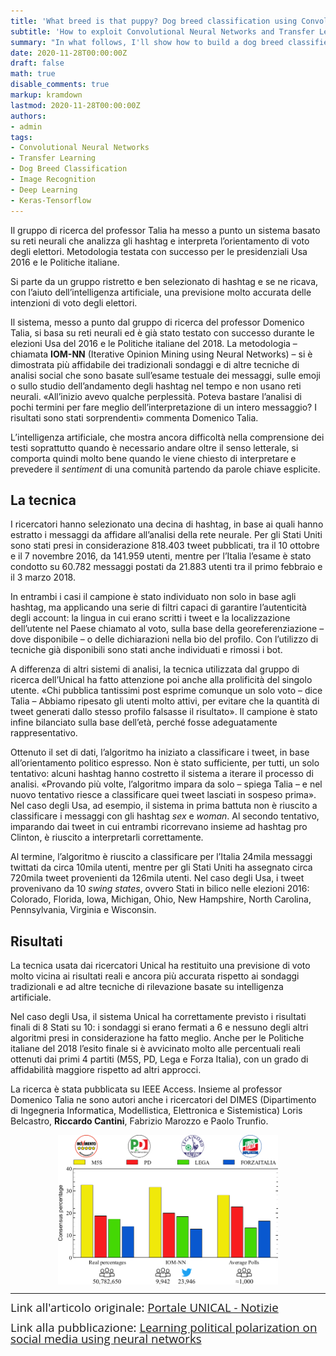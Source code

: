 ```yaml
---
title: 'What breed is that puppy? Dog breed classification using Convolutional Neural Networks and Transfer Learning'
subtitle: 'How to exploit Convolutional Neural Networks and Transfer Learning in Keras for building a computer vision application that can distinguish a chihuahua from a pug'
summary: "In what follows, I'll show how to build a dog breed classifier with Keras and Tensorflow using Convolutional Neural Networks. The model is aimed at classifying dog images belonging to two particular breeds: Chihuahua and pug. In order to cope with the small amount of traning data, the model exploits three main techniques, real time data augmentation during training, Transfer Learning and fine tuning, achieving a classification accuracy of about 93% on test images."
date: 2020-11-28T00:00:00Z
draft: false
math: true
disable_comments: true
markup: kramdown
lastmod: 2020-11-28T00:00:00Z
authors:
- admin
tags:
- Convolutional Neural Networks
- Transfer Learning
- Dog Breed Classification
- Image Recognition
- Deep Learning
- Keras-Tensorflow
---
```


Il gruppo di ricerca del professor Talia ha messo a punto un sistema basato su reti neurali che analizza gli hashtag e interpreta l’orientamento di voto degli elettori. Metodologia testata con successo per le presidenziali Usa 2016 e le Politiche italiane.

Si parte da un gruppo ristretto e ben selezionato di hashtag e se ne ricava, con l’aiuto dell’intelligenza artificiale, una previsione molto accurata delle intenzioni di voto degli elettori.

Il sistema, messo a punto dal gruppo di ricerca del professor Domenico Talia, si basa su reti neurali ed è già stato testato con successo durante le elezioni Usa del 2016 e le Politiche italiane del 2018. La metodologia – chiamata **IOM-NN** (Iterative Opinion Mining using Neural Networks) – si è dimostrata più affidabile dei tradizionali sondaggi e di altre tecniche di analisi social che sono basate sull’esame testuale dei messaggi, sulle emoji o sullo studio dell’andamento degli hashtag nel tempo e non usano reti neurali.
«All’inizio avevo qualche perplessità. Poteva bastare l’analisi di pochi termini per fare meglio dell’interpretazione di un intero messaggio? I risultati sono stati sorprendenti» commenta Domenico Talia. 

L’intelligenza artificiale, che mostra ancora difficoltà nella comprensione dei testi soprattutto quando è necessario andare oltre il senso letterale, si comporta quindi molto bene quando le viene chiesto di interpretare e prevedere il *sentiment* di una comunità partendo da parole chiave esplicite.

## La tecnica
I ricercatori hanno selezionato una decina di hashtag, in base ai quali hanno estratto i messaggi da affidare all’analisi della rete neurale. Per gli Stati Uniti sono stati presi in considerazione 818.403 tweet pubblicati, tra il 10 ottobre e il 7 novembre 2016, da 141.959 utenti, mentre per l’Italia l’esame è stato condotto su 60.782 messaggi postati da 21.883 utenti tra il primo febbraio e il 3 marzo 2018. 

In entrambi i casi il campione è stato individuato non solo in base agli hashtag, ma applicando una serie di filtri capaci di garantire l’autenticità degli account: la lingua in cui erano scritti i tweet e la localizzazione dell’utente nel Paese chiamato al voto, sulla base della georeferenziazione – dove disponibile – o delle dichiarazioni nella bio del profilo. Con l’utilizzo di tecniche già disponibili sono stati anche individuati e rimossi i bot.

A differenza di altri sistemi di analisi, la tecnica utilizzata dal gruppo di ricerca dell’Unical ha fatto attenzione poi anche alla prolificità del singolo utente. «Chi pubblica tantissimi post esprime comunque un solo voto – dice Talia – Abbiamo ripesato gli utenti molto attivi, per evitare che la quantità di tweet generati dallo stesso profilo falsasse il risultato». Il campione è stato infine bilanciato sulla base dell’età, perché fosse adeguatamente rappresentativo.

Ottenuto il set di dati, l’algoritmo ha iniziato a classificare i tweet, in base all’orientamento politico espresso. Non è stato sufficiente, per tutti, un solo tentativo: alcuni hashtag hanno costretto il sistema a iterare il processo di analisi. «Provando più volte, l’algoritmo impara da solo – spiega Talia – e nel nuovo tentativo riesce a classificare quei tweet lasciati in sospeso prima». Nel caso degli Usa, ad esempio, il sistema in prima battuta non è riuscito a classificare i messaggi con gli hashtag *sex* e *woman*. Al secondo tentativo, imparando dai tweet in cui entrambi ricorrevano insieme ad hashtag pro Clinton, è riuscito a interpretarli correttamente.

Al termine, l’algoritmo è riuscito a classificare per l’Italia 24mila messaggi twittati da circa 10mila utenti, mentre per gli Stati Uniti ha assegnato circa 720mila tweet provenienti da 126mila utenti. Nel caso degli Usa, i tweet provenivano da 10 *swing states*, ovvero Stati in bilico nelle elezioni 2016: Colorado, Florida, Iowa, Michigan, Ohio, New Hampshire, North Carolina, Pennsylvania, Virginia e Wisconsin.

## Risultati
La tecnica usata dai ricercatori Unical ha restituito una previsione di voto molto vicina ai risultati reali e ancora più accurata rispetto ai sondaggi tradizionali e ad altre tecniche di rilevazione basate su intelligenza artificiale. 

Nel caso degli Usa, il sistema Unical ha correttamente previsto i risultati finali di 8 Stati su 10: i sondaggi si erano fermati a 6 e nessuno degli altri algoritmi presi in considerazione ha fatto meglio. Anche per le Politiche italiane del 2018 l’esito finale si è avvicinato molto alle percentuali reali ottenuti dai primi 4 partiti (M5S, PD, Lega e Forza Italia), con un grado di affidabilità maggiore rispetto ad altri approcci. 

La ricerca è stata pubblicata su IEEE Access. Insieme al professor Domenico Talia ne sono autori anche i ricercatori del DIMES (Dipartimento di Ingegneria Informatica, Modellistica, Elettronica e Sistemistica) Loris Belcastro, **Riccardo Cantini**, Fabrizio Marozzo e Paolo Trunfio. 

<img src="iom_res.png" style="display: block; margin-left: auto; margin-right: auto; width: 70%; height: 70%"/>
<hr>
<p><span style="font-size:14.0pt;line-height:90%;font-family:
&quot;Open Sans&quot;,sans-serif">Link all'articolo originale: <a href="https://www.unical.it/portale/portaltemplates/view/view.cfm?100297&fbclid=IwAR1WC13GLzbYeVz3B4Cem93M6xjtfM-10VTEYm3tvYeiAYZieEQbKkd2qQ0" target="_blank">Portale UNICAL - Notizie</a></span></p>
<p><span style="font-size:14.0pt;line-height:90%;font-family:
&quot;Open Sans&quot;,sans-serif">Link alla pubblicazione: <a href="https://ieeexplore.ieee.org/document/9026882" target="_blank">Learning political polarization on social media using neural networks</a></span></p>